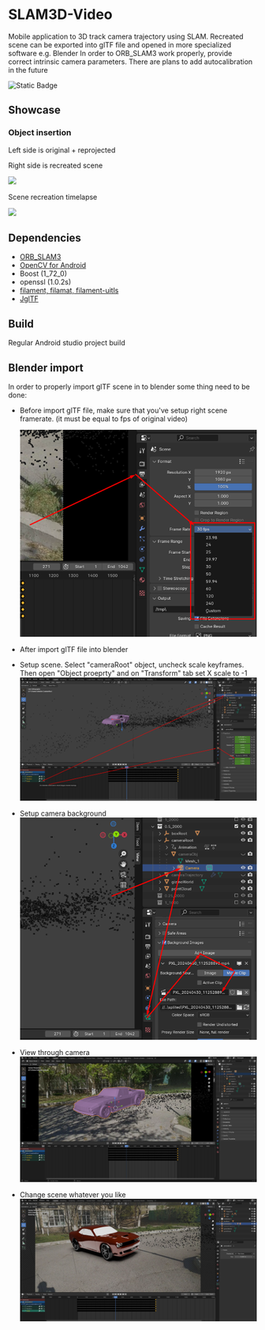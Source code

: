 # SLAM3D-Video

Mobile application to 3D track camera trajectory using SLAM.
Recreated scene can be exported into glTF file and opened in more specialized software e.g. Blender
In order to ORB_SLAM3 work properly, provide correct intrinsic camera parameters.
There are plans to add autocalibration in the future

![Static Badge](https://img.shields.io/badge/SLAM3D-Video-green)

## Showcase
### Object insertion 
Left side is original + reprojected

Right side is recreated scene

[![](https://markdown-videos-api.jorgenkh.no/youtube/BLMy3-ozH8A)](https://youtu.be/BLMy3-ozH8A)

Scene recreation timelapse 

[![](https://markdown-videos-api.jorgenkh.no/youtube/WwGVIZ9ejeo)](https://youtu.be/WwGVIZ9ejeo)


## Dependencies
- [ORB_SLAM3](https://github.com/UZ-SLAMLab/ORB_SLAM3/)
- [OpenCV for Android](https://opencv.org/android/)
- Boost (1_72_0)
- openssl (1.0.2s)
- [filament, filamat, filament-uitls](https://github.com/google/filament)
- [JglTF](https://github.com/javagl/JglTF)

## Build
Regular Android studio project build

## Blender import
In order to properly import glTF scene in to blender some thing need to be done:
- Before import glTF file, make sure that you've setup right scene framerate. (it must be equal to fps of original video)
  
  ![](doc/blender-scene-fps.png)
- After import glTF file into blender
- Setup scene. Select "cameraRoot" object, uncheck scale keyframes. Then open "Object proeprty" and on "Transform" tab set X scale to -1
  ![](doc/blender_scene_setup.png)
- Setup camera background
  ![](doc/camera_setup.png)
- View through camera
  ![](doc/blender.png)
- Change scene whatever you like
  ![](doc/blender_new_obj.png)

